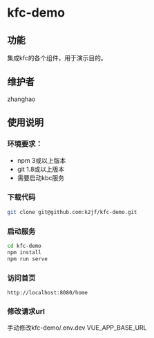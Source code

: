 # kfc-demo

## 功能
集成kfc的各个组件，用于演示目的。

## 维护者
zhanghao

## 使用说明

### 环境要求：
- npm 3或以上版本
- git 1.8或以上版本
- 需要启动kbc服务

### 下载代码
```bash
git clone git@github.com:k2jf/kfc-demo.git
```

### 启动服务
```bash
cd kfc-demo
npm install
npm run serve
```
### 访问首页

```
http://localhost:8080/home
```
### 修改请求url
手动修改kfc-demo/.env.dev
VUE_APP_BASE_URL
